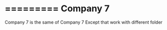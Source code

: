 =========
Company 7
=========

Company 7 is the same of Company 7
Except that work with different folder

